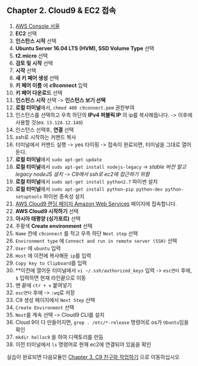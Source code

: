 ## Chapter 2. Cloud9 & EC2 접속
1. [AWS Console 서울](https://ap-northeast-2.console.aws.amazon.com/console/home?region=ap-northeast-2#)
2. **EC2** 선택
3. **인스턴스 시작** 선택
4. **Ubuntu Server 16.04 LTS (HVM), SSD Volume Type** 선택
5. **t2.micro** 선택
6. **검토 및 시작** 선택
7. **시작** 선택
8. **새 키 페어 생성** 선택
9. **키 페어 이름** 에 **c9connect** 입력
10. **키 페어 다운로드** 선택
11. **인스턴스 시작** 선택 -> **인스턴스 보기 선택**
12. **로컬 터미널**에서, `chmod 400 c9connect.pem` 권한부여
13. 인스턴스를 선택하고 우측 하단의 **IPv4 퍼블릭 IP** 의 ip를 복사해둡니다. -> 이후에 사용할 것(ex. `13.124.12.140`)
14. 인스턴스 선택후, **연결** 선택
15. ssh로 시작하는 커맨드 복사
16. 터미널에서 커맨드 실행 -> yes 타이핑 -> 접속이 완료되면, 터미널을 그대로 열어둔다.
17. **로컬 터미널**에서 `sudo apt-get update`
18. **로컬 터미널**에서 `sudo apt-get install nodejs-legacy` -> *stable 버전 말고 legacy nodeJS 설치* -> *C9에서 ssh로 ec2에 접근하기 위함*
19. **로컬 터미널**에서 `sudo apt-get install python2.7` 파이썬 설치
20. **로컬 터미널**에서 `sudo apt-get install python-pip python-dev python-setuptools` 파이썬 종속성 설치
21. [AWS Cloud9 랜딩 페이지 Amazon Web Services](https://aws.amazon.com/ko/cloud9/) 페이지에 접속합니다.
22. **AWS Cloud9 시작하기** 선택
23. **아시아 태평양 (싱가포르)** 선택
24. 주황색 **Create environment** 선택
25.  `Name` 칸에 `c9connect` 를 적고 우측 하단 `Next step` 선택
26. `Environment type` 에 `Connect and run in remote server (SSH)` 선택
27. `User` 에 `ubuntu` 입력
28. `Host` 에 이전에 복사해둔 `ip`를 입력
29. `Copy key to Clipboard`를 입력
30. **이전에 열어둔 터미널에서 `vi ~/.ssh/authorized_keys` 입력 -> `esc연타` 후에, `$` 입력하면 현재 라인끝으로 이동
31. 맨 끝에 `ctr + v` 붙여넣기
32. `esc연타` 후에 -> `:wq`로 저장
33. C9 생성 페이지에서 `Next Step` 선택
34. `Create Environment` 선택
35. `Next`를 계속 선택 -> Cloud9 CLI를 설치
36. Cloud 9이 다 만들어지면,  `grep . /etc/*-release` 명령어로 os가 `Ubuntu`임을 확인
37. `mkdir helloc9` 을 하여 디렉토리를 만듬
38. 이전 터미널에서 `ls` 명령어로 현재 ec2에 연결되어 있음을 확인

실습이 완료되면 다음모듈인 [Chapter 3. C9 친구와 작업하기](../3_c9withFriends/README.md) 으로 이동하십시오
